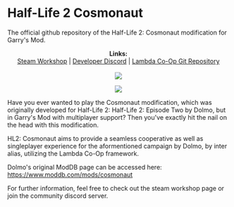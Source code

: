 # Half-Life 2 Cosmonaut
 The official github repository of the Half-Life 2: Cosmonaut modification for Garry's Mod.


<p align="center">
  <b>Links:</b><br>
  <a href="https://steamcommunity.com/sharedfiles/filedetails/?id=1897971345">Steam Workshop</a> |
  <a href="https://discord.gg/K42JUbC">Developer Discord</a> |
  <a href="https://github.com/ZehMatt/Lambda">Lambda Co-Op Git Repository</a>
  <br><br>
  <img src="https://i.imgur.com/BFmYCu0.png">
</p>


<p align="center">
<img src="https://i.imgur.com/BlqPSAc.png">
</p>

Have you ever wanted to play the Cosmonaut modification, which was originally developed for Half-Life 2: Half-Life 2: Episode Two by Dolmo, but 
in Garry's Mod with multiplayer support? Then you've exactly hit the nail on the head with this modification.


HL2: Cosmonaut aims to provide a seamless cooperative as well as singleplayer experience for the aformentioned campaign by Dolmo, by inter alias, utilizing the Lambda Co-Op framework.


Dolmo's original ModDB page can be accessed here: https://www.moddb.com/mods/cosmonaut


For further information, feel free to check out the steam workshop page or join the community discord server.
